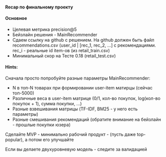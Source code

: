 #### Recap по финальному проекту

#### Основное
- Целевая метрика precision@5
- Бейзлайн решения - MainRecommender
- Сдаем ссылку на github с решением. На github должен быть файл recommendations.csv (user_id | [rec_1, rec_2, ...] с рекомендациями. rec_i - реальные id item-ов (из retail_train.csv)
- Минимальный скор на Тесте 0.18 (retail_test.csv)

#### Hints:

Сначала просто попробуйте разные параметры MainRecommender:

- N в топ-N товарах при формировании user-item матирцы (сейчас топ-5000)
- Различные веса в user-item матрице (0/1, кол-во покупок, log(кол-во покупок + 1), сумма покупки, ...)
- Разные взвешивания матрицы (TF-IDF, BM25 - у него есть параметры)
- Разные смешивания рекомендаций (обратите внимание на бейзлайн - прошлые покупки юзера)

Сделайте MVP - минимально рабочий продукт - (пусть даже top-popular), а потом его улучшайте

Если вы делаете двухуровневую модель - следите за валидацией

